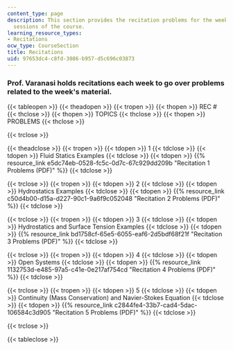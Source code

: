 ```yaml
---
content_type: page
description: This section provides the recitation problems for the weekly recitation
  sessions of the course.
learning_resource_types:
- Recitations
ocw_type: CourseSection
title: Recitations
uid: 97653dc4-c8fd-3086-b957-d5c696c03873
---
```


### Prof. Varanasi holds recitations each week to go over problems related to the week's material.

{{< tableopen >}}
{{< theadopen >}}
{{< tropen >}}
{{< thopen >}}
REC #
{{< thclose >}}
{{< thopen >}}
TOPICS
{{< thclose >}}
{{< thopen >}}
PROBLEMS
{{< thclose >}}

{{< trclose >}}

{{< theadclose >}}
{{< tropen >}}
{{< tdopen >}}
1
{{< tdclose >}}
{{< tdopen >}}
Fluid Statics Examples
{{< tdclose >}}
{{< tdopen >}}
{{% resource_link e5dc74eb-0528-fc5c-0d7c-67c929dd209b "Recitation 1 Problems (PDF)" %}}
{{< tdclose >}}

{{< trclose >}}
{{< tropen >}}
{{< tdopen >}}
2
{{< tdclose >}}
{{< tdopen >}}
Hydrostatics Examples
{{< tdclose >}}
{{< tdopen >}}
{{% resource_link c50d4b00-d15a-d227-90c1-9a6f9c052048 "Recitation 2 Problems (PDF)" %}}
{{< tdclose >}}

{{< trclose >}}
{{< tropen >}}
{{< tdopen >}}
3
{{< tdclose >}}
{{< tdopen >}}
Hydrostatics and Surface Tension Examples
{{< tdclose >}}
{{< tdopen >}}
{{% resource_link bd1758cf-65e5-6055-eaf6-2d5bdf68f21f "Recitation 3 Problems (PDF)" %}}
{{< tdclose >}}

{{< trclose >}}
{{< tropen >}}
{{< tdopen >}}
4
{{< tdclose >}}
{{< tdopen >}}
Open Systems
{{< tdclose >}}
{{< tdopen >}}
{{% resource_link 1132753d-e485-97a5-c41e-0e217af754cd "Recitation 4 Problems (PDF)" %}}
{{< tdclose >}}

{{< trclose >}}
{{< tropen >}}
{{< tdopen >}}
5
{{< tdclose >}}
{{< tdopen >}}
Continuity (Mass Conservation) and Navier-Stokes Equation
{{< tdclose >}}
{{< tdopen >}}
{{% resource_link c2844fe4-33b7-cad4-5dac-106584c3d905 "Recitation 5 Problems (PDF)" %}}
{{< tdclose >}}

{{< trclose >}}

{{< tableclose >}}